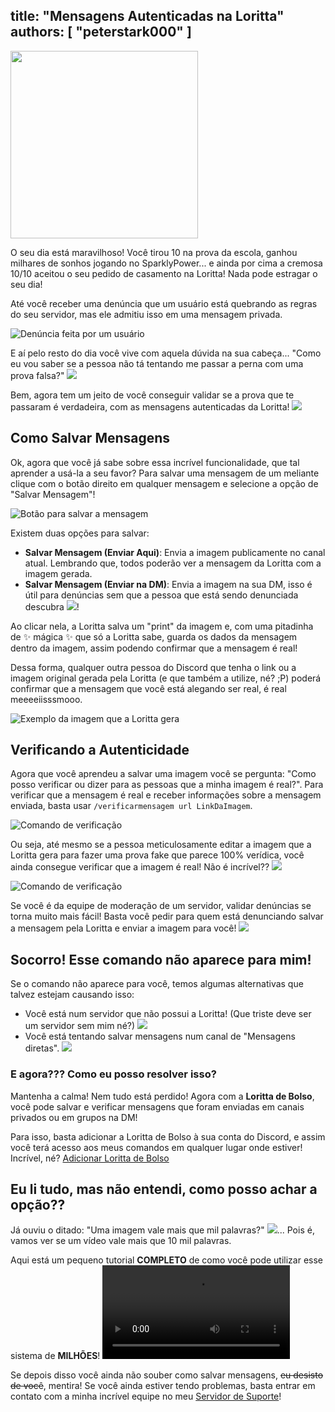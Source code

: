 title: "Mensagens Autenticadas na Loritta"
authors: [ "peterstark000" ]
---

<div class="centered-text">
<img src="/v3/assets/img/faq/saving_messages/banner.png" height="300" />
</div>

O seu dia está maravilhoso! Você tirou 10 na prova da escola, ganhou milhares de sonhos jogando no SparklyPower... e ainda por cima a cremosa 10/10 aceitou o seu pedido de casamento na Loritta! Nada pode estragar o seu dia!

Até você receber uma denúncia que um usuário está quebrando as regras do seu servidor, mas ele admitiu isso em uma mensagem privada.

![Denúncia feita por um usuário](/v3/assets/img/faq/saving_messages/1.png)

E aí pelo resto do dia você vive com aquela dúvida na sua cabeça... "Como eu vou saber se a pessoa não tá tentando me passar a perna com uma prova falsa?" <img src="https://cdn.discordapp.com/emojis/769189717887025203.png?v=1" class="inline-emoji">

Bem, agora tem um jeito de você conseguir validar se a prova que te passaram é verdadeira, com as mensagens autenticadas da Loritta! <img src="https://cdn.discordapp.com/emojis/1167125529024012389.png?v=1" class="inline-emoji">

## Como Salvar Mensagens
Ok, agora que você já sabe sobre essa incrível funcionalidade, que tal aprender a usá-la a seu favor? Para salvar uma mensagem de um meliante clique com o botão direito em qualquer mensagem e selecione a opção de "Salvar Mensagem"!

![Botão para salvar a mensagem](/v3/assets/img/faq/saving_messages/2.png)

Existem duas opções para salvar:
- **Salvar Mensagem (Enviar Aqui)**: Envia a imagem publicamente no canal atual. Lembrando que, todos poderão ver a mensagem da Loritta com a imagem gerada.
- **Salvar Mensagem (Enviar na DM)**: Envia a imagem na sua DM, isso é útil para denúncias sem que a pessoa que está sendo denunciada descubra <img src="https://cdn.discordapp.com/emojis/1012854272817381487.png?v=1" class="inline-emoji">!

Ao clicar nela, a Loritta salva um "print" da imagem e, com uma pitadinha de ✨ mágica ✨ que só a Loritta sabe, guarda os dados da mensagem dentro da imagem, assim podendo confirmar que a mensagem é real!

Dessa forma, qualquer outra pessoa do Discord que tenha o link ou a imagem original gerada pela Loritta (e que também a utilize, né? ;P) poderá confirmar que a mensagem que você está alegando ser real, é real meeeeiisssmooo.

![Exemplo da imagem que a Loritta gera](/v3/assets/img/faq/saving_messages/3.png)

## Verificando a Autenticidade
Agora que você aprendeu a salvar uma imagem você se pergunta: "Como posso verificar ou dizer para as pessoas que a minha imagem é real?". Para verificar que a mensagem é real e receber informações sobre a mensagem enviada, basta usar `/verificarmensagem url LinkDaImagem`.

![Comando de verificação](/v3/assets/img/faq/saving_messages/4.png)

Ou seja, até mesmo se a pessoa meticulosamente editar a imagem que a Loritta gera para fazer uma prova fake que parece 100% verídica, você ainda consegue verificar que a imagem é real! Não é incrível?? <img src="https://cdn.discordapp.com/emojis/626942886432473098.png?v=1" class="inline-emoji">

![Comando de verificação](/v3/assets/img/faq/saving_messages/5.png)

Se você é da equipe de moderação de um servidor, validar denúncias se torna muito mais fácil! Basta você pedir para quem está denunciando salvar a mensagem pela Loritta e enviar a imagem para você! <img src="https://cdn.discordapp.com/emojis/864111506635227136.gif" class="inline-emoji">


## Socorro! Esse comando não aparece para mim!
Se o comando não aparece para você, temos algumas alternativas que talvez estejam causando isso:
- Você está num servidor que não possui a Loritta! (Que triste deve ser um servidor sem mim né?) <img src="https://cdn.discordapp.com/emojis/950109140880080956.png?v=1" class="inline-emoji">
- Você está tentando salvar mensagens num canal de "Mensagens diretas". <img src="https://cdn.discordapp.com/emojis/950111543574536212.png?v=1" class="inline-emoji">


### E agora??? Como eu posso resolver isso?
Mantenha a calma! Nem tudo está perdido!  Agora com a **Loritta de Bolso**, você pode salvar e verificar mensagens que foram enviadas em canais privados ou em grupos na DM! 

Para isso, basta adicionar a Loritta de Bolso à sua conta do Discord, e assim você terá acesso aos meus comandos em qualquer lugar onde estiver! Incrível, né? [Adicionar Loritta de Bolso](https://discord.com/oauth2/authorize?client_id=297153970613387264&scope=applications.commands&integration_type=1)


## Eu li tudo, mas não entendi, como posso achar a opção??
Já ouviu o ditado: "Uma imagem vale mais que mil palavras?" <img src='https://cdn.discordapp.com/emojis/964697508204908554.png?v=1' class='inline-emoji'>... Pois é, vamos ver se um vídeo vale mais que 10 mil palavras.

Aqui está um pequeno tutorial **COMPLETO** de como você pode utilizar esse sistema de **MILHÕES**!
![Vídeo instrucional](/v3/assets/img/faq/saving_messages/tutorial.mp4)

Se depois disso você ainda não souber como salvar mensagens, ~~eu desisto de você~~, mentira! Se você ainda estiver tendo problemas, basta entrar em contato com a minha incrível equipe no meu [Servidor de Suporte](/support)! 